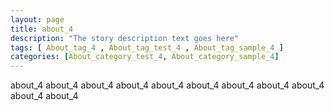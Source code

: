```yaml
---
layout: page
title: about_4 
description: "The story description text goes here"
tags: [ About_tag_4 , About_tag_test_4 , About_tag_sample_4 ]
categories: [About_category_test_4, About_category_sample_4]
---
```


about_4 about_4 about_4 about_4 about_4 about_4 about_4 about_4 about_4 about_4 about_4 